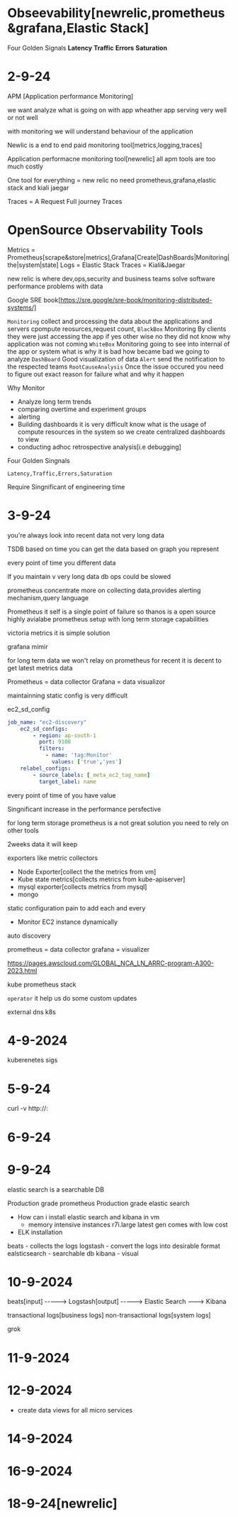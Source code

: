 
# Obseevability[newrelic,prometheus&grafana,Elastic Stack]
Four Golden Signals **Latency** **Traffic** **Errors** **Saturation**
 
# 2-9-24

APM [Application performance Monitoring]

we want analyze what is going on with app wheather app serving very well or not well

with monitoring we will understand behaviour of the application

Newlic is a end to end paid monitoring tool[metrics,logging,traces]

Application performacne monitoring tool[newrelic] all apm tools are too much costly

One tool for everything = new relic no need prometheus,grafana,elastic stack and kiali jaegar

Traces = A Request Full journey Traces

# OpenSource Observability Tools
Metrics = Prometheus[scrape&store|metrics],Grafana[Create|DashBoards|Monitoring|the|system|state]
Logs = Elastic Stack
Traces = Kiali&Jaegar

new relic is where dev,ops,security and business teams solve software performance problems with data

Google SRE book[https://sre.google/sre-book/monitoring-distributed-systems/]

`Monitoring` collect and processing the data about the applications and servers cpompute reosurces,request count,
`BlackBox` Monitoring By clients they were just accessing the app if yes other wise no they did not know why application was not coming
`WhiteBox` Monitoring going to see into internal of the app or system what is why it is bad how became bad we going to analyze
`DashBoard` Good visualization of data
`Alert` send the notification to the respected teams
`RootCauseAnalysis` Once the issue occured you need to figure out exact reason for failure what and why it happen

Why Monitor
- Analyze long term trends
- comparing overtime and experiment groups
- alerting
- Building dashboards it is very difficult know what is the usage of compute resources in the system so we create centralized dashboards to view
- conducting adhoc retrospective analysis[i.e debugging]

Four Golden Singnals

`Latency,Traffic,Errors,Saturation`

Require Singnificant of engineering time

# 3-9-24
you're always look into recent data not  very long data

TSDB based on time  you can get the data based on graph you represent

every point of time you different data

If you maintain v very long data db ops could be slowed

prometheus concentrate more on collecting data,provides alerting mechanism,query language

Prometheus it self is a single point of failure so thanos is a open source highly avialabe prometheus setup with long term storage capabilities

victoria metrics it is simple solution

grafana mimir

for long term data we won't relay on prometheus for recent it is decent to get latest metrics data

Prometheus = data collector
Grafana    = data visualizor 

maintainning static config is very difficult

ec2_sd_config

```yaml
job_name: "ec2-discovery"
    ec2_sd_configs:
        - region: ap-south-1
          port: 9100
          filters:
            - name: 'tag:Monitor'
              values: ['true','yes']
    relabel_configs:
        - source_labels: [_meta_ec2_tag_name]
          target_label: name
```
every point of time of you have value

Singnificant increase in the performance persfective

for long term storage prometheus is a not great solution you need to rely on other tools

2weeks data it will keep

exporters like metric collectors

- Node Exporter[collect the the metrics from vm]
- Kube state metrics[collects metrics from kube-apiserver]
- mysql exporter[collects metrics from mysql]
- mongo

static configuration pain to add each and every 
- Monitor EC2 instance dynamically

auto discovery

prometheus = data collector
grafana = visualizer

https://pages.awscloud.com/GLOBAL_NCA_LN_ARRC-program-A300-2023.html

kube prometheus stack

`operator` it help us do some custom updates 

external dns k8s 

# 4-9-2024

kuberenetes sigs

# 5-9-24

curl -v http://<ip>:<port>

# 6-9-24

# 9-9-24

elastic search is a searchable DB

Production grade prometheus
Production grade elastic search

- How can i install elastic search and kibana in vm
  - memory intensive instances r7i.large latest gen comes with low cost
- ELK installation

beats - collects the logs
logstash - convert the logs into desirable format
ealsticsearch - searchable db
kibana - visual 

# 10-9-2024

beats[input]   -----> Logstash[output]  -----> Elastic Search ---> Kibana


transactional logs[business logs]
non-transactional logs[system logs]

grok

# 11-9-2024

# 12-9-2024
- create data views for all micro services

# 14-9-2024

# 16-9-2024

# 18-9-24[newrelic]



